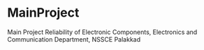 # MainProject
Main Project Reliability of Electronic Components, Electronics and Communication Department, NSSCE Palakkad
